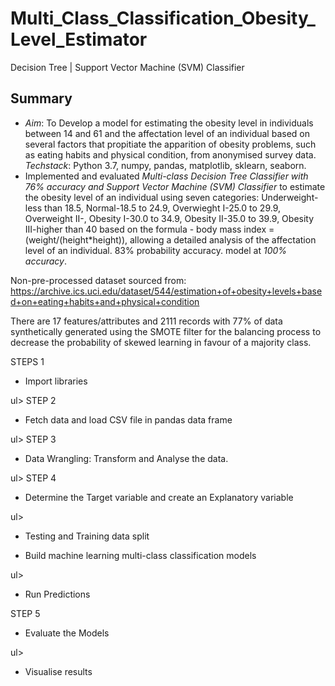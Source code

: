 # Multi_Class_Classification_Obesity_Level_Estimator
Decision Tree | Support Vector Machine (SVM) Classifier

<h2> Summary </h2>		
<ul>
<li> <i>Aim</i>: To Develop a model for estimating the obesity level in individuals between 14 and 61 and the affectation level of an individual based on several factors that propitiate the apparition of obesity problems, such as eating habits and physical condition, from anonymised survey data.
<i>Techstack</i>: Python 3.7, numpy, pandas, matplotlib, sklearn, seaborn. </li>
<li> Implemented and evaluated <i> Multi-class Decision Tree Classifier with 76% accuracy and Support Vector Machine (SVM) Classifier </i> to estimate the obesity level of an individual using seven categories: Underweight-less than 18.5, Normal-18.5 to 24.9, Overwieght I-25.0 to 29.9, Overweight II-, Obesity I-30.0 to 34.9, Obesity II-35.0 to 39.9, Obesity III-higher than 40 based on the formula - body mass index = (weight/(height*height)), allowing a detailed analysis of the affectation level of an individual.
 83% probability accuracy</i>.
model at <i>100% accuracy</i>. </li>
</ul>

Non-pre-processed dataset sourced from:
https://archive.ics.uci.edu/dataset/544/estimation+of+obesity+levels+based+on+eating+habits+and+physical+condition

There are 17 features/attributes and 2111 records with 77% of data synthetically generated using the SMOTE filter for the balancing process to decrease the probability of skewed learning in favour of a majority class.

STEPS 1
<ul><li>Import libraries</li></ul>ul>
STEP 2
<ul><li>Fetch data and load CSV file in pandas data frame</li></ul>ul>
STEP 3
<ul><li>Data Wrangling: Transform and Analyse the data.</li></ul>ul>
STEP 4
<ul><li>Determine the Target variable and create an Explanatory variable</li></ul>ul>
<ul><li>Testing and Training data split</li></ul>
<ul><li>Build machine learning multi-class classification models</li></ul>ul>
<ul><li>Run Predictions</li></ul>
STEP 5
<ul><li>Evaluate the Models</li></ul>ul>
<ul><li>Visualise results</li></ul>
